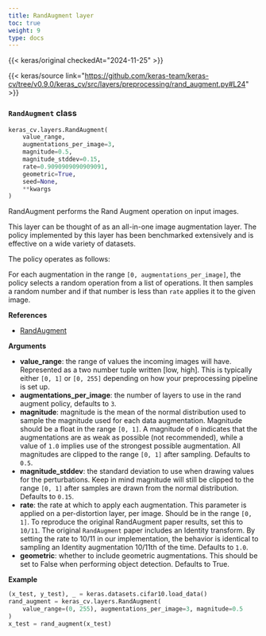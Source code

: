 ```yaml
---
title: RandAugment layer
toc: true
weight: 9
type: docs
---
```


{{< keras/original checkedAt="2024-11-25" >}}

{{< keras/source link="https://github.com/keras-team/keras-cv/tree/v0.9.0/keras_cv/src/layers/preprocessing/rand_augment.py#L24" >}}

### `RandAugment` class

```python
keras_cv.layers.RandAugment(
    value_range,
    augmentations_per_image=3,
    magnitude=0.5,
    magnitude_stddev=0.15,
    rate=0.9090909090909091,
    geometric=True,
    seed=None,
    **kwargs
)
```

RandAugment performs the Rand Augment operation on input images.

This layer can be thought of as an all-in-one image augmentation layer. The
policy implemented by this layer has been benchmarked extensively and is
effective on a wide variety of datasets.

The policy operates as follows:

For each augmentation in the range `[0, augmentations_per_image]`,
the policy selects a random operation from a list of operations.
It then samples a random number and if that number is less than
`rate` applies it to the given image.

**References**

- [RandAugment](https://arxiv.org/abs/1909.13719)

**Arguments**

- **value_range**: the range of values the incoming images will have.
  Represented as a two number tuple written [low, high].
  This is typically either `[0, 1]` or `[0, 255]` depending
  on how your preprocessing pipeline is set up.
- **augmentations_per_image**: the number of layers to use in the rand augment
  policy, defaults to `3`.
- **magnitude**: magnitude is the mean of the normal distribution used to
  sample the magnitude used for each data augmentation. Magnitude
  should be a float in the range `[0, 1]`. A magnitude of `0`
  indicates that the augmentations are as weak as possible (not
  recommended), while a value of `1.0` implies use of the strongest
  possible augmentation. All magnitudes are clipped to the range
  `[0, 1]` after sampling. Defaults to `0.5`.
- **magnitude_stddev**: the standard deviation to use when drawing values for
  the perturbations. Keep in mind magnitude will still be clipped to
  the range `[0, 1]` after samples are drawn from the normal
  distribution. Defaults to `0.15`.
- **rate**: the rate at which to apply each augmentation. This parameter is
  applied on a per-distortion layer, per image. Should be in the range
  `[0, 1]`. To reproduce the original RandAugment paper results, set
  this to `10/11`. The original `RandAugment` paper includes an
  Identity transform. By setting the rate to 10/11 in our
  implementation, the behavior is identical to sampling an Identity
  augmentation 10/11th of the time. Defaults to `1.0`.
- **geometric**: whether to include geometric augmentations. This
  should be set to False when performing object detection. Defaults to
  True.

**Example**

```python
(x_test, y_test), _ = keras.datasets.cifar10.load_data()
rand_augment = keras_cv.layers.RandAugment(
    value_range=(0, 255), augmentations_per_image=3, magnitude=0.5
)
x_test = rand_augment(x_test)
```
